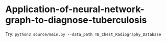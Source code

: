 # Application-of-neural-network-graph-to-diagnose-tuberculosis

Try: `python3 source/main.py --data_path TB_Chest_Radiography_Database`